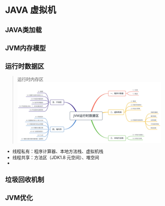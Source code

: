 # JAVA 虚拟机

## JAVA类加载


## JVM内存模型

## 运行时数据区
> 运行时内存区
![img.png](img.png)
* 线程私有：程序计算器、本地方法栈、虚拟机栈
* 线程共享：方法区（JDK1.8 元空间）、堆空间
* 
>
## 垃圾回收机制

## JVM优化
